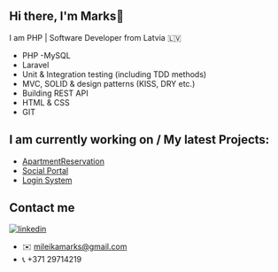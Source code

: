 ## Hi there, I'm Marks👋
 I am PHP | Software Developer from Latvia :latvia:

- PHP
-MySQL
- Laravel
- Unit & Integration testing (including TDD methods)
- MVC, SOLID & design patterns (KISS, DRY etc.)
- Building REST API
- HTML & CSS
- GIT

## I am currently working on / My latest Projects:

- <a href="https://github.com/meszmers/ApartmentReservation">ApartmentReservation</a>
- <a href="https://github.com/meszmers/Socaial">Social Portal</a>
- <a href="https://github.com/meszmers/Login">Login System</a>


## Contact me
<a href="https://www.linkedin.com/in/marks-mileika"><img src="https://img.icons8.com/color/96/000000/linkedin.png" alt="linkedin"/></a>
- :envelope: mileikamarks@gmail.com
- :telephone_receiver: +371 29714219


